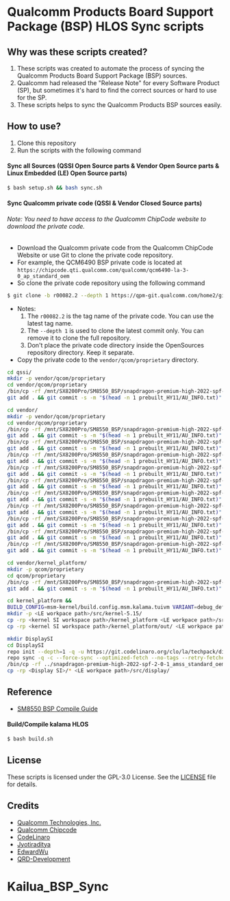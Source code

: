 # Qualcomm Products Board Support Package (BSP) HLOS Sync scripts

## Why was these scripts created?
1. These scripts was created to automate the process of syncing the Qualcomm Products Board Support Package (BSP) sources.
2. Qualcomm had released the "Release Note" for every Software Product (SP), but sometimes it's hard to find the correct sources or hard to use for the SP.
3. These scripts helps to sync the Qualcomm Products BSP sources easily.

## How to use?
1. Clone this repository
2. Run the scripts with the following command

#### Sync all Sources (QSSI Open Source parts & Vendor Open Source parts & Linux Embedded (LE) Open Source parts)
```bash
$ bash setup.sh && bash sync.sh
```

#### Sync Qualcomm private code (QSSI & Vendor Closed Source parts)
###### Note: You need to have access to the Qualcomm ChipCode website to download the private code.
- Download the Qualcomm private code from the Qualcomm ChipCode Website or use Git to clone the private code repository.
- For example, the QCM6490 BSP private code is located at `https://chipcode.qti.qualcomm.com/qualcomm/qcm6490-la-3-0_ap_standard_oem`
- So clone the private code repository using the following command
```bash
$ git clone -b r00082.2 --depth 1 https://qpm-git.qualcomm.com/home2/git/qualcomm/qcm6490-la-3-0_ap_standard_oem.git
```
- Notes: 
  1. The `r00082.2` is the tag name of the private code. You can use the latest tag name.
  2. The `--depth 1` is used to clone the latest commit only. You can remove it to clone the full repository.
  3. Don't place the private code directory inside the OpenSources repository directory. Keep it separate.
- Copy the private code to the `vendor/qcom/proprietary` directory.

```bash
cd qssi/
mkdir -p vendor/qcom/proprietary
cd vendor/qcom/proprietary
/bin/cp -rf /mnt/SX8200Pro/SM8550_BSP/snapdragon-premium-high-2022-spf-2-0-1_amss_standard_oem-r2.0.1/LA.QSSI.15.0/LINUX/android/vendor/qcom/proprietary/* ./
git add . && git commit -s -m "$(head -n 1 prebuilt_HY11/AU_INFO.txt)"
```

```bash
cd vendor/
mkdir -p vendor/qcom/proprietary
cd vendor/qcom/proprietary
/bin/cp -rf /mnt/SX8200Pro/SM8550_BSP/snapdragon-premium-high-2022-spf-2-0-1_amss_standard_oem-r2.0.1/LA.QSSI.13.0/LINUX/android/vendor/qcom/proprietary/* ./
git add . && git commit -s -m "$(head -n 1 prebuilt_HY11/AU_INFO.txt)"
/bin/cp -rf /mnt/SX8200Pro/SM8550_BSP/snapdragon-premium-high-2022-spf-2-0-1_amss_standard_oem-r2.0.1/AUDIO.LA.8.0/LINUX/android/vendor/qcom/proprietary/* ./
git add . && git commit -s -m "$(head -n 1 prebuilt_HY11/AU_INFO.txt)"
/bin/cp -rf /mnt/SX8200Pro/SM8550_BSP/snapdragon-premium-high-2022-spf-2-0-1_amss_standard_oem-r2.0.1/DISPLAY.LA.3.0/LINUX/android/vendor/qcom/proprietary/* ./
git add . && git commit -s -m "$(head -n 1 prebuilt_HY11/AU_INFO.txt)"
/bin/cp -rf /mnt/SX8200Pro/SM8550_BSP/snapdragon-premium-high-2022-spf-2-0-1_amss_standard_oem-r2.0.1/VIDEO.LA.3.0/LINUX/android/vendor/qcom/proprietary/* ./
git add . && git commit -s -m "$(head -n 1 prebuilt_HY11/AU_INFO.txt)"
/bin/cp -rf /mnt/SX8200Pro/SM8550_BSP/snapdragon-premium-high-2022-spf-2-0-1_amss_standard_oem-r2.0.1/XR.LA.1.0/LINUX/android/vendor/qcom/proprietary/* ./
git add . && git commit -s -m "$(head -n 1 prebuilt_HY11/AU_INFO.txt)"
/bin/cp -rf /mnt/SX8200Pro/SM8550_BSP/snapdragon-premium-high-2022-spf-2-0-1_amss_standard_oem-r2.0.1/CV.LA.1.0/LINUX/android/vendor/qcom/proprietary/* ./
git add . && git commit -s -m "$(head -n 1 prebuilt_HY11/AU_INFO.txt)"
/bin/cp -rf /mnt/SX8200Pro/SM8550_BSP/snapdragon-premium-high-2022-spf-2-0-1_amss_standard_oem-r2.0.1/SENSORS.LA.3.0/LINUX/android/vendor/qcom/proprietary/* ./
git add . && git commit -s -m "$(head -n 1 prebuilt_HY11/AU_INFO.txt)"
/bin/cp -rf /mnt/SX8200Pro/SM8550_BSP/snapdragon-premium-high-2022-spf-2-0-1_amss_standard_oem-r2.0.1/GRAPHICS.LA.1.0/LINUX/android/vendor/qcom/proprietary/* ./
git add . && git commit -s -m "$(head -n 1 prebuilt_HY11/AU_INFO.txt)"
/bin/cp -rf /mnt/SX8200Pro/SM8550_BSP/snapdragon-premium-high-2022-spf-2-0-1_amss_standard_oem-r2.0.1/CAMERA.LA.3.0/LINUX/android/vendor/qcom/proprietary/* ./
git add . && git commit -s -m "$(head -n 1 prebuilt_HY11/AU_INFO.txt)"
/bin/cp -rf /mnt/SX8200Pro/SM8550_BSP/snapdragon-premium-high-2022-spf-2-0-1_amss_standard_oem-r2.0.1/LA.VENDOR.13.2.0/LINUX/android/vendor/qcom/proprietary/* ./
git add . && git commit -s -m "$(head -n 1 prebuilt_HY11/AU_INFO.txt)"
```

```bash
cd vendor/kernel_platform/
mkdir -p qcom/proprietary
cd qcom/proprietary
/bin/cp -rf /mnt/SX8200Pro/SM8550_BSP/snapdragon-premium-high-2022-spf-2-0-1_amss_standard_oem-r2.0.1/KERNEL.PLATFORM.2.0/kernel_platform/qcom/proprietary/* ./
git add . && git commit -s -m "$(head -n 1 prebuilt_HY11/AU_INFO.txt)"
```

```bash
cd kernel_platform &&
BUILD_CONFIG=msm-kernel/build.config.msm.kalama.tuivm VARIANT=debug_defconfig ./build/build.sh
mkdir -p <LE workpace path>/src/kernel-5.15/
cp -rp <kernel SI workspace path>/kernel_platform <LE workpace path>/src/kernel-5.15/
cp -rp <kernel SI workspace path>/kernel_platform/out/ <LE workpace path>/src/kernel-5.15/
```

```bash
mkdir DisplaySI
cd DisplaySI
repo init --depth=1 -q -u https://git.codelinaro.org/clo/la/techpack/display/manifest.git -b release -m AU_TECHPACK_DISPLAY.LA.3.0.R1.00.00.00.000.127.xml
repo sync -q -c --force-sync --optimized-fetch --no-tags --retry-fetches=5 -j"$(nproc --all)"
/bin/cp -rf ../snapdragon-premium-high-2022-spf-2-0-1_amss_standard_oem-r2.0.1/DISPLAY.LA.3.0/LINUX/android/vendor/qcom/proprietary ./vendor/qcom/
cp -rp <Display SI>/* <LE workpace path>/src/display/
```

## Reference
- [SM8550 BSP Compile Guide](https://hackmd.io/@EdwardWu/Kalama_BSP_CompileGuide)

#### Build/Compile kalama HLOS
```bash
$ bash build.sh
```

## License
These scripts is licensed under the GPL-3.0 License. See the [LICENSE](LICENSE) file for details.

## Credits
- [Qualcomm Technologies, Inc.](https://www.qualcomm.com/)
- [Qualcomm Chipcode](https://chipcode.qti.qualcomm.com)
- [CodeLinaro](https://git.codelinaro.org/)
- [Jyotiraditya](https://github.com/imjyotiraditya)
- [EdwardWu](https://github.com/bluehomewu)
- [QRD-Development](https://github.com/QRD-Development)




# Kailua_BSP_Sync
